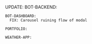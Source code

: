 UPDATE:
    BOT-BACKEND:

    BOT-DASHBOARD:
      FIX: Carousel ruining flow of modal

    PORTFOLIO:

    WEATHER-APP:
